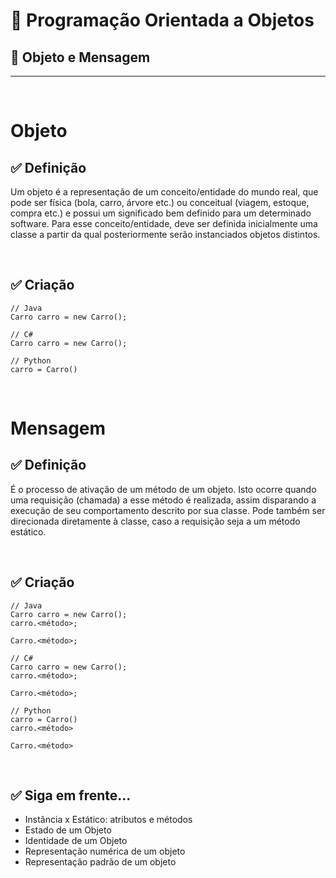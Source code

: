 # 📌 **Programação Orientada a Objetos**
## 📝 **Objeto e Mensagem**
<hr><br>

# **Objeto**
## ✅ **Definição**
Um objeto é a representação de um conceito/entidade do mundo real, que pode ser física (bola, carro, árvore etc.) ou conceitual (viagem, estoque, compra etc.) e possui um significado bem definido para um determinado software. Para esse conceito/entidade, deve ser definida inicialmente uma classe a partir da qual posteriormente serão instanciados objetos distintos.

<br>

## ✅ **Criação**
```
// Java
Carro carro = new Carro();

// C#
Carro carro = new Carro();

// Python
carro = Carro()
```

<br>

# **Mensagem**
## ✅ **Definição**
É o processo de ativação de um método de um objeto. Isto ocorre quando uma requisição (chamada) a esse método é realizada, assim disparando a execução de seu comportamento descrito por sua classe. Pode também ser direcionada diretamente à classe, caso a requisição seja a um método estático.

<br>

## ✅ **Criação**
```
// Java
Carro carro = new Carro();
carro.<método>;

Carro.<método>;

// C#
Carro carro = new Carro();
carro.<método>;

Carro.<método>;

// Python
carro = Carro()
carro.<método>

Carro.<método>
```

<br>

## ✅ **Siga em frente...**

- Instância x Estático: atributos e métodos
- Estado de um Objeto
- Identidade de um Objeto
- Representação numérica de um objeto
- Representação padrão de um objeto


